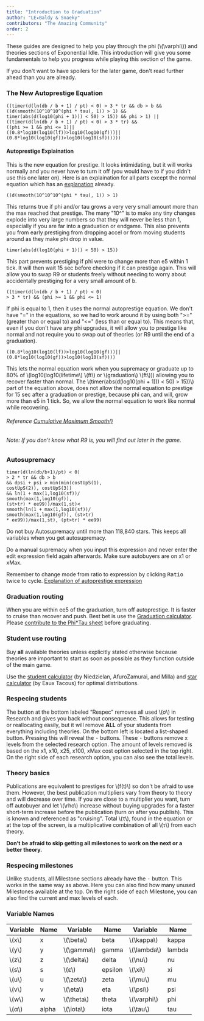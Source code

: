```yaml
---
title: "Introduction to Graduation"
author: "LE★Baldy & Snaeky"
contributors: "The Amazing Community"
order: 2
---
```


These guides are designed to help you play through the phi (\\(\varphi\\)) and theories sections
of Exponential Idle. This introduction will give you some fundamentals to help you progress
while playing this section of the game.

If you don't want to have spoilers for the later game, don't read
further ahead than you are already.

### The New Autoprestige Equation

```
((timer(d(ln(db / b + 1) / pt) < 0) > 3 * tr && db > b && 
((d(smooth(10^10^10^(phi * tau), 1)) > 1) && 
timer(abs(d(log10(phi + 1))) < 50) > 15)) && phi > 1) || 
((timer(d(ln(db / b + 1) / pt) < 0) > 3 * tr) &&
((phi >= 1 && phi <= 1)||
((0.8*log10(log10(lf))>log10(log10(gf)))||
(0.8*log10(log10(gf))>log10(log10(sf))))))
```

#### Autoprestige Explaination
This is the new equation for prestige. It looks intimidating, but it will works normally and 
you never have to turn it off (you would have to if you didn't use this one later on). Here is 
an explaination for all parts except the normal equation which has an [explanation](https://exponential-idle-guides.netlify.app/guides/basics/#autoprestige-explaination) already.

```
((d(smooth(10^10^10^(phi * tau), 1)) > 1)
```

This returns true if phi and/or tau grows a very very small amount more than the max 
reached that prestige. The many "10^" is to make any tiny changes explode into very large 
numbers so that they will never be less than 1, especially if you are far into a graduation 
or endgame. This also prevents you from early prestiging from dropping accel or from moving 
students around as they make phi drop in value.

```
timer(abs(d(log10(phi + 1))) < 50) > 15))
```

This part prevents prestiging if phi were to change more than e5 within 1 tick. It 
will then wait 15 sec before checking if it can prestige again. This will allow you 
to swap R9 or students freely without needing to worry about accidentally prestiging 
for a very small amount of b.

```
((timer(d(ln(db / b + 1) / pt) < 0)
> 3 * tr) && (phi >= 1 && phi <= 1)
```

If phi is equal to 1, then it uses the normal autoprestige equation. We don't have
 "=" in the equations, so we had to work around it by using both ">=" (greater than 
 or equal to) and "<=" (less than or equal to). This means that, even if you don't 
 have any phi upgrades, it will allow you to prestige like normal and not require you 
 to swap out of theories (or R9 until the end of a graduation).

```
((0.8*log10(log10(lf))>log10(log10(gf)))||
(0.8*log10(log10(gf))>log10(log10(sf))))
```

This lets the normal equation work when you supremacy or graduate up to 80% of 
\\(log10(log10(lifetime\\) \\(ft\\) or \\(graduation\\) \\(ft\\))) allowing you to 
recover faster than normal. The \\(timer(abs(d(log10(phi + 1))) < 50) > 15))\\) part 
of the equation above, does not allow the normal equation to prestige for 15 sec after 
a graduation or prestige, because phi can, and will, grow more than e5 in 1 tick. So, 
we allow the normal equation to work like normal while recovering.

###### Reference [Cumulative Maximum Smooth()](https://exponential-idle-guides.netlify.app/guides/basics/#method-3-cumulative-maximum)
###### Note: If you don't know what R9 is, you will find out later in the game.

### Autosupremacy

```
timer(d(ln(db/b+1)/pt) < 0)
> 2 * tr && db > b
&& dpsi + psi > min(min(costUpS(1),
costUpS(2)), costUpS(3))
&& ln(1 + max(1,log10(sf))/
smooth(max(1,log10(gf)),
(st>tr) * ee99))/max(1,st)<
smooth(ln(1 + max(1,log10(sf))/
smooth(max(1,log10(gf)), (st>tr)
* ee99))/max(1,st), (pt>tr) * ee99)
```

Do not buy Autosupremacy until more than 118,840 stars. This keeps all
variables when you get autosupremacy.

Do a manual supremacy when you input this expression and never enter the
edit expression field again afterwards. Make sure autobuyers are on x1
or xMax.

Remember to change mode from ratio to expression by clicking
<kbd>Ratio</kbd> twice to cycle. [Explanation of autoprestige expression](https://exponential-idle-guides.netlify.app/guides/basics/#supremacy-equation-explanation)

### Graduation routing
When you are within ee5 of the graduation, turn off autoprestige. It is faster
to cruise than recover and push. Best bet is use the [Graduation
calculator](https://replit.com/@LEBaldy2002/gradcalc). Please [contribute to the Phi\*Tau sheet](https://docs.google.com/forms/d/12ldZ22WXQrmsHVt_269-a55KTir-KvT65gmX2JXTYpQ/edit) before graduating.

### Student use routing
Buy **all** available theories unless
explicitly stated otherwise because theories are important to start as soon
as possible as they function outside of the main game.

Use the [student calculator](https://conicgames.github.io/exponentialidle/students.html) (by Niedzielan, AfuroZamurai, and Milla) and
[star calculator](https://conicgames.github.io/exponentialidle/stars) (by Eaux Tacous) for optimal distributions.

### Respecing students
The button at the bottom labeled “Respec” removes all used \\(σ\\) in
Research and gives you back without consequence. This allows for testing
or reallocating easily, but it will remove __ALL__ of your students from 
everything including theories. On the bottom left is located a list-shaped
button. Pressing this will reveal the <kbd>-</kbd> buttons. These
<kbd>-</kbd> buttons remove x levels from the selected research option.
The amount of levels removed is based on the x1, x10, x25, x100, xMax
cost option selected in the top right. On the right side of each
research option, you can also see the total levels.

### Theory basics
Publications are equivalent to prestiges for \\(f(t)\\) so don't be afraid to
use them. However, the best publication multipliers vary from theory to theory and will
decrease over time. If you are close to a multiplier you want, turn off autobuyer
and let \\(\rho\\) increase without buying upgrades for a faster short-term increase
before the publication (turn on after you publish). This is known and referenced as "cruising".
Total \\(τ\\), found in the equation or at the top of the screen, is a multiplicative 
combination of all \\(τ\\) from each theory.

__Don’t be afraid to skip getting all milestones to work on the next or a
better theory.__

### Respecing milestones
Unlike students, all Milestone sections already have the <kbd>-</kbd> button.
This works in the same way as above. Here you can also find how many
unused Milestones available at the top. On the right side of each
Milestone, you can also find the current and max levels of each.

### Variable Names
Variable | Name | Variable | Name | Variable | Name
--- | --- | --- | --- | --- | ---
\\(x\\) | x | \\(\beta\\) | beta | \\(\kappa\\) | kappa
\\(y\\) | y | \\(\gamma\\) | gamma | \\(\lambda\\) | lambda
\\(z\\) | z | \\(\delta\\) | delta | \\(\nu\\) | nu
\\(s\\) | s | \\(ε\\) | epsilon | \\(\xi\\) | xi
\\(u\\) | u | \\(\zeta\\) | zeta | \\(\mu\\) | mu
\\(v\\) | v | \\(\eta\\) | eta | \\(\psi\\) | psi
\\(w\\) | w | \\(\theta\\) | theta | \\(\varphi\\) | phi
\\(α\\) | alpha | \\(\iota\\) | iota | \\(\tau\\) | tau
